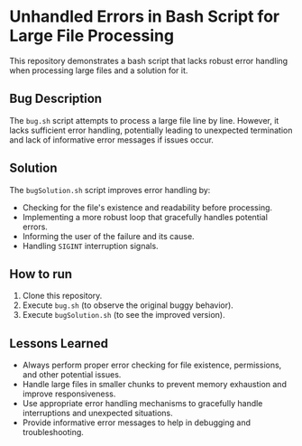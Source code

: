 # Unhandled Errors in Bash Script for Large File Processing

This repository demonstrates a bash script that lacks robust error handling when processing large files and a solution for it.

## Bug Description
The `bug.sh` script attempts to process a large file line by line. However, it lacks sufficient error handling, potentially leading to unexpected termination and lack of informative error messages if issues occur.

## Solution
The `bugSolution.sh` script improves error handling by:
- Checking for the file's existence and readability before processing.
- Implementing a more robust loop that gracefully handles potential errors. 
- Informing the user of the failure and its cause. 
- Handling `SIGINT` interruption signals. 

## How to run
1. Clone this repository.
2. Execute `bug.sh` (to observe the original buggy behavior).
3. Execute `bugSolution.sh` (to see the improved version).

## Lessons Learned
- Always perform proper error checking for file existence, permissions, and other potential issues.
- Handle large files in smaller chunks to prevent memory exhaustion and improve responsiveness.
- Use appropriate error handling mechanisms to gracefully handle interruptions and unexpected situations.
- Provide informative error messages to help in debugging and troubleshooting.